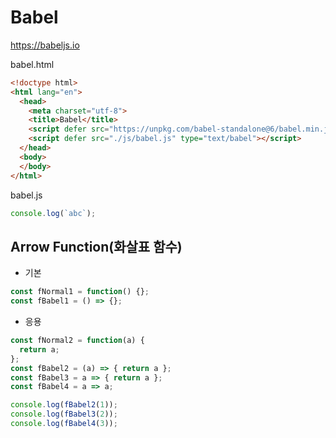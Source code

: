 # Babel
https://babeljs.io

babel.html
```html
<!doctype html>
<html lang="en">
  <head>
    <meta charset="utf-8">
    <title>Babel</title>
    <script defer src="https://unpkg.com/babel-standalone@6/babel.min.js"></script>
    <script defer src="./js/babel.js" type="text/babel"></script>
  </head>
  <body>
  </body>
</html>
```

babel.js
```js
console.log(`abc`);
```

## Arrow Function(화살표 함수)
* 기본
```js
const fNormal1 = function() {};
const fBabel1 = () => {};
```

* 응용
```js
const fNormal2 = function(a) {
  return a;
};
const fBabel2 = (a) => { return a };
const fBabel3 = a => { return a };
const fBabel4 = a => a;

console.log(fBabel2(1));
console.log(fBabel3(2));
console.log(fBabel4(3));
```

